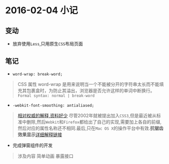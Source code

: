# 2016-02-04 小记

## 变动

- 放弃使用`Less`,只用原生`CSS`布局页面

## 笔记

- `word-wrap: break-word;`
> CSS 属性 word-wrap 是用来说明当一个不能被分开的字符串太长而不能填充其包裹盒时，为防止其溢出，浏览器是否允许这样的单词中断换行。 `Formal syntax: normal | break-word`

- `-webkit-font-smoothing: antialiased;`
> [相对权威的解释,资料好少](http://caniuse.com/#search=-webkit-font-smoothing)
> 尽管2002年就被提出加入`CSS3`,但是最近被从标准中删除,然后`Webkit`和`Firefox`都给出了自己的实现,需要加上各自的前缀,然后对应的属性名称还不相同.最后,只在`Mac OS X`的操作平台中有效.**抗锯齿效果显示**[详细解释链接](http://szafranek.net/works/articles/font-smoothing-explained/)

- 完成弹窗组件的开发
> 涉及内容 简单动画 暴露接口
